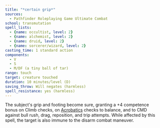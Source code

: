 ```yaml
---
title: "*certain grip*"
sources:
  - Pathfinder Roleplaying Game Ultimate Combat
school: transmutation
spell_lists:
  - {name: occultist, level: 2}
  - {name: alchemist, level: 2}
  - {name: druid, level: 2}
  - {name: sorcerer/wizard, level: 2}
casting_time: 1 standard action
components:
  - V
  - S
  - M/DF (a tiny ball of tar)
range: touch
target: creature touched
duration: 10 minutes/level (D)
saving_throw: Will negates (harmless)
spell_resistance: yes (harmless)
---
```


The subject's grip and footing become sure, granting a +4 competence bonus on Climb checks, on [Acrobatics](/skills/acrobatics/) checks to balance, and to CMD against bull rush, drag, reposition, and trip attempts. While affected by this spell, the target is also immune to the disarm combat maneuver.


